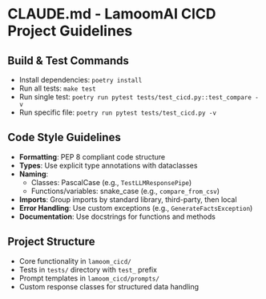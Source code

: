 # CLAUDE.md - LamoomAI CICD Project Guidelines

## Build & Test Commands
- Install dependencies: `poetry install`
- Run all tests: `make test`
- Run single test: `poetry run pytest tests/test_cicd.py::test_compare -v`
- Run specific file: `poetry run pytest tests/test_cicd.py -v`

## Code Style Guidelines
- **Formatting**: PEP 8 compliant code structure
- **Types**: Use explicit type annotations with dataclasses
- **Naming**:
  - Classes: PascalCase (e.g., `TestLLMResponsePipe`)
  - Functions/variables: snake_case (e.g., `compare_from_csv`)
- **Imports**: Group imports by standard library, third-party, then local
- **Error Handling**: Use custom exceptions (e.g., `GenerateFactsException`)
- **Documentation**: Use docstrings for functions and methods

## Project Structure
- Core functionality in `lamoom_cicd/`
- Tests in `tests/` directory with `test_` prefix
- Prompt templates in `lamoom_cicd/prompts/`
- Custom response classes for structured data handling